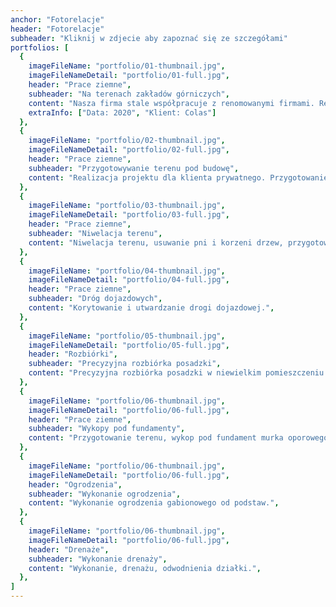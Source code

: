 ```yaml
---
anchor: "Fotorelacje"
header: "Fotorelacje"
subheader: "Kliknij w zdjecie aby zapoznać się ze szczegółami"
portfolios: [
  {
    imageFileName: "portfolio/01-thumbnail.jpg",
    imageFileNameDetail: "portfolio/01-full.jpg",
    header: "Prace ziemne",
    subheader: "Na terenach zakładów górniczych",
    content: "Nasza firma stale współpracuje z renomowanymi firmami. Realizujemy sprzątanie oraz prace ziemne na terenach zakładów górniczych.",
    extraInfo: ["Data: 2020", "Klient: Colas"]
  },
  {
    imageFileName: "portfolio/02-thumbnail.jpg",
    imageFileNameDetail: "portfolio/02-full.jpg",
    header: "Prace ziemne",
    subheader: "Przygotowywanie terenu pod budowę",
    content: "Realizacja projektu dla klienta prywatnego. Przygotowanie terenu pod budowę, wymiana gruntu rodzimego, nawiezienie pospółki.",
  },
  {
    imageFileName: "portfolio/03-thumbnail.jpg",
    imageFileNameDetail: "portfolio/03-full.jpg",
    header: "Prace ziemne",
    subheader: "Niwelacja terenu",
    content: "Niwelacja terenu, usuwanie pni i korzeni drzew, przygotowanie gruntu pod trawę z rolki.",
  },
  {
    imageFileName: "portfolio/04-thumbnail.jpg",
    imageFileNameDetail: "portfolio/04-full.jpg",
    header: "Prace ziemne",
    subheader: "Dróg dojazdowych",
    content: "Korytowanie i utwardzanie drogi dojazdowej.",
  },
  {
    imageFileName: "portfolio/05-thumbnail.jpg",
    imageFileNameDetail: "portfolio/05-full.jpg",
    header: "Rozbiórki",
    subheader: "Precyzyjna rozbiórka posadzki",
    content: "Precyzyjna rozbiórka posadzki w niewielkim pomieszczeniu gospodarczym oraz obniżenie poziomu pomieszczenia.",
  },
  {
    imageFileName: "portfolio/06-thumbnail.jpg",
    imageFileNameDetail: "portfolio/06-full.jpg",
    header: "Prace ziemne",
    subheader: "Wykopy pod fundamenty",
    content: "Przygotowanie terenu, wykop pod fundament murka oporowego i wywóz urobku.",
  },
  {
    imageFileName: "portfolio/06-thumbnail.jpg",
    imageFileNameDetail: "portfolio/06-full.jpg",
    header: "Ogrodzenia",
    subheader: "Wykonanie ogrodzenia",
    content: "Wykonanie ogrodzenia gabionowego od podstaw.",
  },
  {
    imageFileName: "portfolio/06-thumbnail.jpg",
    imageFileNameDetail: "portfolio/06-full.jpg",
    header: "Drenaże",
    subheader: "Wykonanie drenaży",
    content: "Wykonanie, drenażu, odwodnienia działki.",
  },
]
---
```

